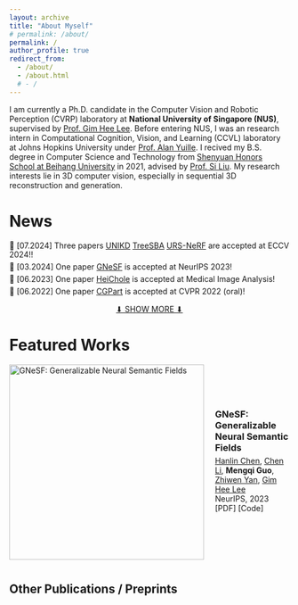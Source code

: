 ```yaml
---
layout: archive
title: "About Myself"
# permalink: /about/
permalink: /
author_profile: true
redirect_from:
  - /about/
  - /about.html
  # - /
---
```


I am currently a Ph.D. candidate in the Computer Vision and Robotic Perception (CVRP) laboratory at <strong>National University of Singapore (NUS)</strong>, supervised by [Prof. Gim Hee Lee](https://www.comp.nus.edu.sg/~leegh/). Before entering NUS, I was an research intern in Computational Cognition, Vision, and Learning (CCVL) laboratory at Johns Hopkins University under [Prof. Alan Yuille](https://www.cs.jhu.edu/~ayuille/). I recived my B.S. degree in Computer Science and Technology from [Shenyuan Honors School at Beihang University](https://hc.buaa.edu.cn/) in 2021, advised by [Prof. Si Liu](https://colalab.net/people). My research interests lie in 3D computer vision, especially in sequential 3D reconstruction and generation.


News
======
<style>
  .news-container p {
    margin: 5px 0; /* 调整段落间距 */
    line-height: 1.2; /* 调整行高 */
  }

  .show-more-link {
    text-align: center;
    display: block;
    margin-top: 10px;
  }
</style>

<div class="news-container">
  <p>🚀 [07.2024] Three papers <a href="https://dreamguo.github.io/">UNIKD</a> <a href="https://dreamguo.github.io/">TreeSBA</a> <a href="https://dreamguo.github.io/">URS-NeRF</a> are accepted at ECCV 2024!!</p>
  <p>🚀 [03.2024] One paper <a href="https://arxiv.org/pdf/2310.15712.pdf">GNeSF</a> is accepted at NeurIPS 2023!</p>
  <p>🚀 [06.2023] One paper <a href="https://www.sciencedirect.com/science/article/pii/S1361841523000312">HeiChole</a> is accepted at Medical Image Analysis!</p>
  <p>🚀 [06.2022] One paper <a href="https://arxiv.org/pdf/2103.14098">CGPart</a> is accepted at CVPR 2022 (oral)!</p>

  <div id="hidden-news" style="display: none;">
  <p>😎 [08.2021] Joined <a href="https://www.comp.nus.edu.sg/~leegh/">CVRP Lab</a> of SoC, NUS as a Ph.D. student!</p>
  <p>👨‍🎓 [07.2021] Awarded Outstanding Graduate in <a href="https://ev.buaa.edu.cn/">Beihang University</a>!</p>
  <p>🙇 [06.2020] Joined <a href="https://ccvl.jhu.edu/">CCVL Lab</a> of JHU as a research intern!</p>
  <p>🙇 [10.2019] Joined <a href="https://en.megvii.com/megvii_research">MEGVII Research</a> as a 3D vision research intern!</p>
  <p>🙇 [06.2019] Joined <a href="http://www.vie.group/team">VIE Lab</a> at PKU as a research intern!</p>
  <p>😎 [09.2017] Joined <a href="https://hc.buaa.edu.cn/">Shenyuan Honors School</a> at Beihang as an undergraduate!</p>
  <p>👨‍🎓 [07.2017] Awarded Outstanding Graduate in <a href="http://www.szsy.cn/">SZSY High School</a>!</p>
    <!-- <p>✈️ [03.2021] I joined <b>Alibaba DAMO Academy</b> to work as a computer vision algorithm engineer!</p>
    <p>🏆 [15.03.2024] Received the .</p> -->
    <!-- 你可以在这里添加更多隐藏的新闻项 -->
  </div>
</div>

<a href="#" class="show-more-link" id="show-more-link">⬇ SHOW MORE ⬇</a>

<script>
  document.getElementById('show-more-link').addEventListener('click', function(event) {
    event.preventDefault();
    var hiddenNews = document.getElementById('hidden-news');
    if (hiddenNews.style.display === 'none') {
      hiddenNews.style.display = 'block';
      this.textContent = '⬆ SHOW LESS ⬆';
    } else {
      hiddenNews.style.display = 'none';
      this.textContent = '⬇ SHOW MORE ⬇';
    }
  });
</script>



Featured Works
======


<div style="display: flex; align-items: center; margin-bottom: 40px;">
  <img src="images/GNeSF.jpg" alt="GNeSF: Generalizable Neural Semantic Fields" style="width: 350px; height: auto; margin-right: 20px;">

  <div>
    <h3 style="margin: 0;"><a href="https://arxiv.org/pdf/2310.15712.pdf" style="text-decoration: none;">GNeSF: Generalizable Neural Semantic Fields</a></h3>
    <p style="margin: 5px 0;">
      <a href="https://hlinchen.github.io/hlchen/">Hanlin Chen</a>,
      <a href="https://chaneyddtt.github.io/">Chen Li</a>,
      <strong>Mengqi Guo</strong>,
      <a href="https://jokeryan.github.io/about/">Zhiwen Yan</a>,
      <a href="https://www.comp.nus.edu.sg/~leegh/">Gim Hee Lee</a>
      <br>
      NeurIPS, 2023<br>
      <a href="https://arxiv.org/pdf/2310.15712.pdf" style="text-decoration: none;">[PDF]</a>
      <a href="https://github.com/HLinChen/GNeSF" style="text-decoration: none;">[Code]</a>
    </p>
  </div>
</div>



Other Publications / Preprints
------

<!-- - Song Xue<sup>†</sup>, **Hanlin Chen**<sup>†</sup>(co-first), Chunyu Xie, Baochang Zhang, Xuan Gong, David Doermann. [Fast and Unsupervised Neural Architecture Evolution for Visual Representation Learning](https://ieeexplore.ieee.org/document/9492168). IEEE Computational Intelligence Magazine, 2021.

- **Hanlin Chen**, Xudong Zhang, et al. Efficient Facial Landmark Localization based on Binarized Neural Networks. Electronics, 2020.

- Sheng Xu, **Hanlin Chen**, Kexin Liu, Jinhu Lii, Baochang Zhang, [Efficient Block Pruning based on kernel and feature stabilization](https://ieeexplore.ieee.org/document/8946001). Neural Computing and Applications, 2020.

- Sheng Xu, **Hanlin Chen**, Kexin Liu, Jinhu Lii, Baochang Zhang. [Efficient Block Pruning based on kernel and feature stablization](https://ieeexplore.ieee.org/document/8946001). Proceedings of Digital Image Computing: Techniques and Applications, 2019. (DICTA 2019)

- Chunlei Liu, Wenrui Ding, Yu Hu, **Hanlin Chen**, Baochang Zhang, Shuo Liu. [Guided Convolutional Network](https://www.researchgate.net/publication/336051683_Guided_Convolutional_Network). 13th International Conference on Distributed Smart Cameras. (ICDSC 2019) -->